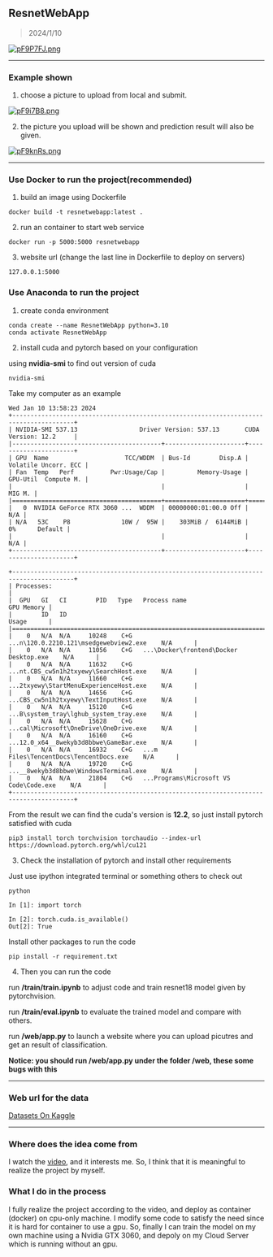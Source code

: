 ## ResnetWebApp

> 2024/1/10

[![pF9P7FJ.png](https://s11.ax1x.com/2024/01/10/pF9P7FJ.png)](https://imgse.com/i/pF9P7FJ)

---

### Example shown

1. choose a picture to upload from local and submit.

[![pF9i7B8.png](https://s11.ax1x.com/2024/01/10/pF9i7B8.png)](https://imgse.com/i/pF9i7B8)


2. the picture you upload will be shown and prediction result will also be given.

[![pF9knRs.png](https://s11.ax1x.com/2024/01/10/pF9knRs.png)](https://imgse.com/i/pF9knRs)

---

### Use Docker to run the project(recommended)

1. build an image using Dockerfile
```shell
docker build -t resnetwebapp:latest .
```

2. run an container to start web service
```shell
docker run -p 5000:5000 resnetwebapp
```

3. website url (change the last line in Dockerfile to deploy on servers)

```shell
127.0.0.1:5000
```

### Use Anaconda to run the project

1. create conda environment

```shell
conda create --name ResnetWebApp python=3.10
conda activate ResnetWebApp
```

2. install cuda and pytorch based on your configuration

using **nvidia-smi** to find out version of cuda

```shell
nvidia-smi
```

Take my computer as an example

```shell
Wed Jan 10 13:58:23 2024
+---------------------------------------------------------------------------------------+
| NVIDIA-SMI 537.13                 Driver Version: 537.13       CUDA Version: 12.2     |
|-----------------------------------------+----------------------+----------------------+
| GPU  Name                     TCC/WDDM  | Bus-Id        Disp.A | Volatile Uncorr. ECC |
| Fan  Temp   Perf          Pwr:Usage/Cap |         Memory-Usage | GPU-Util  Compute M. |
|                                         |                      |               MIG M. |
|=========================================+======================+======================|
|   0  NVIDIA GeForce RTX 3060 ...  WDDM  | 00000000:01:00.0 Off |                  N/A |
| N/A   53C    P8              10W /  95W |    303MiB /  6144MiB |      0%      Default |
|                                         |                      |                  N/A |
+-----------------------------------------+----------------------+----------------------+

+---------------------------------------------------------------------------------------+
| Processes:                                                                            |
|  GPU   GI   CI        PID   Type   Process name                            GPU Memory |
|        ID   ID                                                             Usage      |
|=======================================================================================|
|    0   N/A  N/A     10248    C+G   ...n\120.0.2210.121\msedgewebview2.exe    N/A      |
|    0   N/A  N/A     11056    C+G   ...\Docker\frontend\Docker Desktop.exe    N/A      |
|    0   N/A  N/A     11632    C+G   ...nt.CBS_cw5n1h2txyewy\SearchHost.exe    N/A      |
|    0   N/A  N/A     11660    C+G   ...2txyewy\StartMenuExperienceHost.exe    N/A      |
|    0   N/A  N/A     14656    C+G   ...CBS_cw5n1h2txyewy\TextInputHost.exe    N/A      |
|    0   N/A  N/A     15120    C+G   ...B\system_tray\lghub_system_tray.exe    N/A      |
|    0   N/A  N/A     15628    C+G   ...cal\Microsoft\OneDrive\OneDrive.exe    N/A      |
|    0   N/A  N/A     16160    C+G   ...12.0_x64__8wekyb3d8bbwe\GameBar.exe    N/A      |
|    0   N/A  N/A     16932    C+G   ...m Files\TencentDocs\TencentDocs.exe    N/A      |
|    0   N/A  N/A     19720    C+G   ...__8wekyb3d8bbwe\WindowsTerminal.exe    N/A      |
|    0   N/A  N/A     21804    C+G   ...Programs\Microsoft VS Code\Code.exe    N/A      |
+---------------------------------------------------------------------------------------+
```

From the result we can find the cuda's version is **12.2**, so just install pytorch satisfied with cuda

```shell
pip3 install torch torchvision torchaudio --index-url https://download.pytorch.org/whl/cu121
```

3. Check the installation of pytorch and install other requirements
    
Just use ipython integrated terminal or something others to check out

```shell
python

In [1]: import torch

In [2]: torch.cuda.is_available()
Out[2]: True
```

Install other packages to run the code

```shell
pip install -r requirement.txt
```

4. Then you can run the code

run **/train/train.ipynb** to adjust code and train resnet18 model given by pytorchvision.

run **/train/eval.ipynb** to evaluate the trained model and compare with others.

run **/web/app.py** to launch a website where you can upload picutres and get an result of classification.

**Notice: you should run /web/app.py under the folder /web, these some bugs with this**

---

###  Web url for the data
[Datasets On Kaggle](https://www.kaggle.com/datasets/sharumaan/semimages-299x299)

---

### Where does the idea come from
I watch the [video](https://www.bilibili.com/video/BV1Tb4y1j7iY/), and it interests me.
So, I think that it is meaningful to realize the project by myself.

### What I do in the process
I fully realize the project according to the video, and deploy as container (docker) on cpu-only machine.
I modify some code to satisfy the need since it is hard for container to use a gpu.
So, finally I can train the model on my own machine using a Nvidia GTX 3060, and depoly on my Cloud Server which is running without an gpu.